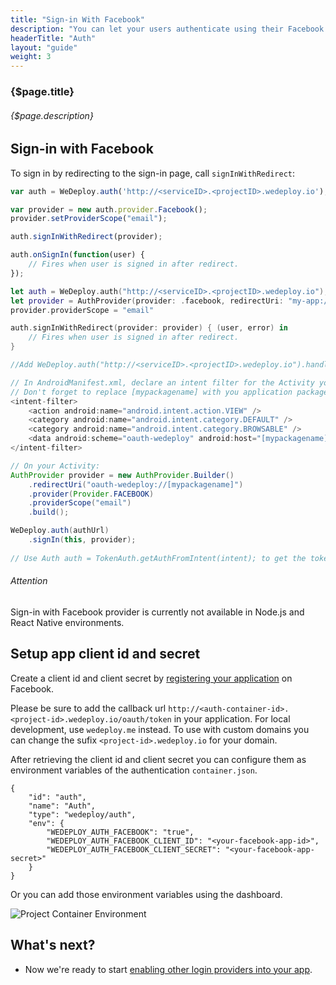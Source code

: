 ```yaml
---
title: "Sign-in With Facebook"
description: "You can let your users authenticate using their Facebook Accounts by integrating Facebook Sign-In into your app."
headerTitle: "Auth"
layout: "guide"
weight: 3
---
```


### {$page.title}

###### {$page.description}

<article id="1">

## Sign-in with Facebook

To sign in by redirecting to the sign-in page, call `signInWithRedirect`:


```javascript
var auth = WeDeploy.auth('http://<serviceID>.<projectID>.wedeploy.io');

var provider = new auth.provider.Facebook();
provider.setProviderScope("email");

auth.signInWithRedirect(provider);

auth.onSignIn(function(user) {
	// Fires when user is signed in after redirect.
});
```
```swift
let auth = WeDeploy.auth("http://<serviceID>.<projectID>.wedeploy.io");
let provider = AuthProvider(provider: .facebook, redirectUri: "my-app://")
provider.providerScope = "email"

auth.signInWithRedirect(provider: provider) { (user, error) in
	// Fires when user is signed in after redirect.
}

//Add WeDeploy.auth("http://<serviceID>.<projectID>.wedeploy.io").handle(url: url) in AppDelegate's open url method	
```
```java
// In AndroidManifest.xml, declare an intent filter for the Activity you want to receive the token.
// Don't forget to replace [mypackagename] with you application package name.
<intent-filter>
	<action android:name="android.intent.action.VIEW" />
	<category android:name="android.intent.category.DEFAULT" />
	<category android:name="android.intent.category.BROWSABLE" />
	<data android:scheme="oauth-wedeploy" android:host="[mypackagename]" />
</intent-filter>

// On your Activity:
AuthProvider provider = new AuthProvider.Builder()
	.redirectUri("oauth-wedeploy://[mypackagename]")
	.provider(Provider.FACEBOOK)
	.providerScope("email")
	.build();

WeDeploy.auth(authUrl)
	.signIn(this, provider);
	
// Use Auth auth = TokenAuth.getAuthFromIntent(intent); to get the token from the Intent
```

<aside>

###### <span class="icon-16-alert"></span> Attention

Sign-in with Facebook provider is currently not available in Node.js and React Native environments.

</aside>

</article>

<article id="2">

## Setup app client id and secret

Create a client id and client secret by [registering your application](https://developers.facebook.com/docs/apps/register) on Facebook.

<aside>

Please be sure to add the callback url `http://<auth-container-id>.<project-id>.wedeploy.io/oauth/token` in your application.
For local development, use `wedeploy.me` instead. To use with custom domains you can change the sufix `<project-id>.wedeploy.io` for your domain.

</aside>

After retrieving the client id and client secret you can configure them as environment variables of the authentication `container.json`.

```application/json
{
	"id": "auth",
	"name": "Auth",
	"type": "wedeploy/auth",
	"env": {
		"WEDEPLOY_AUTH_FACEBOOK": "true",
		"WEDEPLOY_AUTH_FACEBOOK_CLIENT_ID": "<your-facebook-app-id>",
		"WEDEPLOY_AUTH_FACEBOOK_CLIENT_SECRET": "<your-facebook-app-secret>"
	}
}
```

Or you can add those environment variables using the dashboard.

![Project Container Environment](https://cloud.githubusercontent.com/assets/1435318/20008140/24531efc-a27e-11e6-9cdb-651086f7bae8.png)

</article>

## What's next?

* Now we're ready to start [enabling other login providers into your app](/docs/auth/sign-in-with-github.html).
